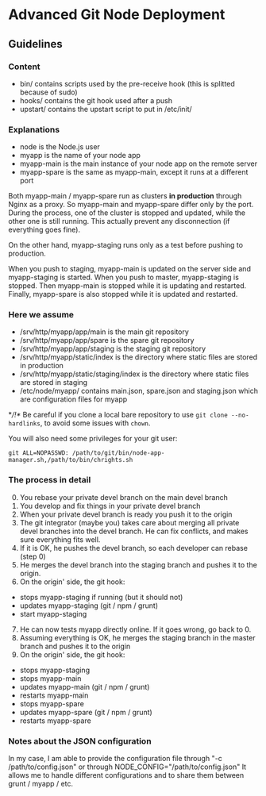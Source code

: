 Advanced Git Node Deployment
==============

## Guidelines

### Content

- bin/ contains scripts used by the pre-receive hook (this is splitted because of sudo)
- hooks/ contains the git hook used after a push
- upstart/ contains the upstart script to put in /etc/init/

### Explanations

- node is the Node.js user
- myapp is the name of your node app
- myapp-main is the main instance of your node app on the remote server
- myapp-spare is the same as myapp-main, except it runs at a different port

Both myapp-main / myapp-spare run as clusters **in production** through Nginx as a proxy. So myapp-main and myapp-spare differ only by the port.
During the process, one of the cluster is stopped and updated, while the other one is still running.
This actually prevent any disconnection (if everything goes fine).

On the other hand, myapp-staging runs only as a test before pushing to production.

When you push to staging, myapp-main is updated on the server side and myapp-staging is started.
When you push to master, myapp-staging is stopped. Then myapp-main is stopped while it is updating and restarted.
Finally, myapp-spare is also stopped while it is updated and restarted.

### Here we assume

- /srv/http/myapp/app/main is the main git repository
- /srv/http/myapp/app/spare is the spare git repository
- /srv/http/myapp/app/staging is the staging git repository
- /srv/http/myapp/static/index is the directory where static files are stored in production
- /srv/http/myapp/static/staging/index is the directory where static files are stored in staging
- /etc/node/myapp/ contains main.json, spare.json and staging.json which are configuration files for myapp

**/!\** Be careful if you clone a local bare repository to use `git clone --no-hardlinks`, to avoid some issues with `chown`.

You will also need some privileges for your git user:

```
git ALL=NOPASSWD: /path/to/git/bin/node-app-manager.sh,/path/to/bin/chrights.sh
```


### The process in detail

0. You rebase your private devel branch on the main devel branch
1. You develop and fix things in your private devel branch
2. When your private devel branch is ready you push it to the origin
3. The git integrator (maybe you) takes care about merging all private devel branches into the devel branch. He can fix conflicts, and makes sure everything fits well.
4. If it is OK, he pushes the devel branch, so each developer can rebase (step 0)
5. He merges the devel branch into the staging branch and pushes it to the origin.
6. On the origin' side, the git hook:
  - stops myapp-staging if running (but it should not)
  - updates myapp-staging (git / npm / grunt)
  - start myapp-staging
7. He can now tests myapp directly online. If it goes wrong, go back to 0.
8. Assuming everything is OK, he merges the staging branch in the master branch and pushes it to the origin
9. On the origin' side, the git hook:
  - stops myapp-staging
  - stops myapp-main
  - updates myapp-main (git / npm / grunt)
  - restarts myapp-main
  - stops myapp-spare
  - updates myapp-spare (git / npm / grunt)
  - restarts myapp-spare

### Notes about the JSON configuration

In my case, I am able to provide the configuration file through "-c /path/to/config.json" or through NODE_CONFIG="/path/to/config.json"
It allows me to handle different configurations and to share them between grunt / myapp / etc.
